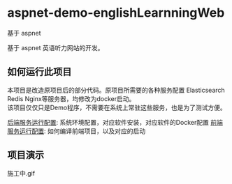# aspnet-demo-englishLearnningWeb

基于 aspnet

基于 aspnet 英语听力网站的开发。

## 如何运行此项目

本项目是改造原项目后的部分代码。原项目所需要的各种服务配置 Elasticsearch Redis Nginx等服务器，均修改为docker启动。  
该项目仅仅只是Demo程序，不需要在系统上常驻这些服务，也是为了测试方便。

[后端服务运行配置](./doc/项目运行环境配置.md): 系统环境配置，对应软件安装，对应软件的Docker配置
[前端服务运行配置](./doc/项目前端运行配置.MD): 如何编译前端项目，以及对应的启动

## 项目演示

施工中.gif